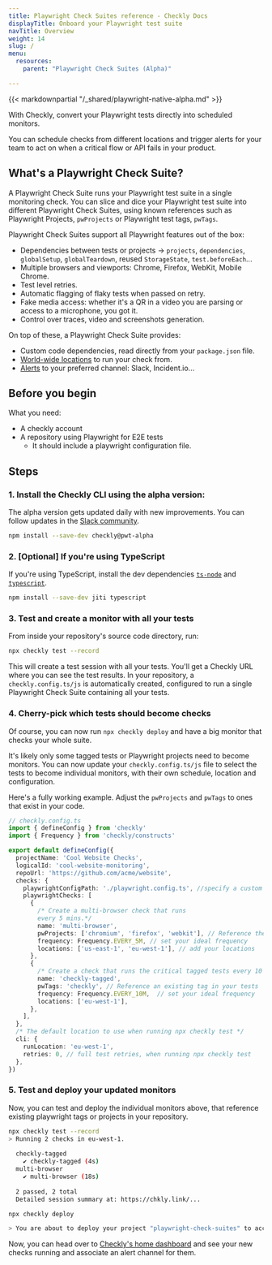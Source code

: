 ```yaml
---
title: Playwright Check Suites reference - Checkly Docs
displayTitle: Onboard your Playwright test suite
navTitle: Overview
weight: 14
slug: /
menu:
  resources:
    parent: "Playwright Check Suites (Alpha)"

---
```


{{< markdownpartial "/_shared/playwright-native-alpha.md" >}}


With Checkly, convert your Playwright tests directly into scheduled monitors.

You can schedule checks from different locations and trigger alerts for your team to act on when a critical flow or API fails in your product.

## What's a Playwright Check Suite?

A Playwright Check Suite runs your Playwright test suite in a single monitoring check.
You can slice and dice your Playwright test suite into different Playwright Check Suites, using known references such as Playwright Projects, `pwProjects` or Playwright test tags, `pwTags`.

Playwright Check Suites support all Playwright features out of the box:

* Dependencies between tests or projects → `projects`, `dependencies`, `globalSetup`, `globalTeardown`, reused `StorageState`, `test.beforeEach`...
* Multiple browsers and viewports: Chrome, Firefox, WebKit, Mobile Chrome.
* Test level retries.
* Automatic flagging of flaky tests when passed on retry.
* Fake media access: whether it's a QR in a video you are parsing or access to a microphone, you got it.
* Control over traces, video and screenshots generation.


On top of these, a Playwright Check Suite provides:

* Custom code dependencies, read directly from your `package.json` file.
* [World-wide locations](https://www.checklyhq.com/docs/monitoring/global-locations/) to run your check from.
* [Alerts](https://www.checklyhq.com/docs/alerting-and-retries/alert-channels/) to your preferred channel: Slack, Incident.io...
  
## Before you begin

What you need:

* A checkly account
* A repository using Playwright for E2E tests
  * It should include a playwright configuration file.
  
## Steps

### 1. Install the Checkly CLI using the alpha version:

The alpha version gets updated daily with new improvements. You can follow updates in the [Slack community](https://checklycommunity.slack.com/join/shared_invite/zt-2qc51mpyr-5idwVD4R4izkf5FC4CFk1A#/shared-invite/email).

  ```bash {title="Terminal"}
  npm install --save-dev checkly@pwt-alpha
  ```

### 2. [Optional] If you're using TypeScript

  If you're using TypeScript, install the dev dependencies [`ts-node`](https://www.npmjs.com/package/ts-node) and [`typescript`](https://www.npmjs.com/package/typescript).

  ```bash {title="Terminal"}
  npm install --save-dev jiti typescript
  ```

### 3. Test and create a monitor with all your tests

  From inside your repository's source code directory, run:

  ```bash {title="Terminal"}
  npx checkly test --record
  ```
  
  This will create a test session with all your tests. You'll get a Checkly URL where you can see the test results.
  In your repository, a `checkly.config.ts/js` is automatically created, configured to run a single Playwright Check Suite containing all your tests.

### 4. Cherry-pick which tests should become checks

Of course, you can now run `npx checkly deploy` and have a big monitor that checks your whole suite.

It's likely only some tagged tests or Playwright projects need to become monitors. You can now update your `checkly.config.ts/js` file to select the tests to become individual monitors, with their own schedule, location and configuration.

Here's a fully working example. Adjust the `pwProjects` and `pwTags` to ones that exist in your code.

  ```typescript {title="checkly.config.ts/js"}
  // checkly.config.ts
  import { defineConfig } from 'checkly'
  import { Frequency } from 'checkly/constructs'

  export default defineConfig({
    projectName: 'Cool Website Checks',
    logicalId: 'cool-website-monitoring',
    repoUrl: 'https://github.com/acme/website',
    checks: {
      playwrightConfigPath: './playwright.config.ts', //specify a custom playwright config file here
      playwrightChecks: [
        {
          /* Create a multi-browser check that runs 
          every 5 mins.*/
          name: 'multi-browser',
          pwProjects: ['chromium', 'firefox', 'webkit'], // Reference the project or projects in your playwright config
          frequency: Frequency.EVERY_5M, // set your ideal frequency
          locations: ['us-east-1', 'eu-west-1'], // add your locations
        },
        {
          /* Create a check that runs the critical tagged tests every 10 mins */
          name: 'checkly-tagged',
          pwTags: 'checkly', // Reference an existing tag in your tests
          frequency: Frequency.EVERY_10M,  // set your ideal frequency
          locations: ['eu-west-1'],
        },
      ],
    },
    /* The default location to use when running npx checkly test */
    cli: {
      runLocation: 'eu-west-1',
      retries: 0, // full test retries, when running npx checkly test
    },
  })
  ```

### 5. Test and deploy your updated monitors

Now, you can test and deploy the individual monitors above, that reference existing playwright tags or projects in your repository.

  ```bash {title="Terminal"}
  npx checkly test --record
  > Running 2 checks in eu-west-1.
    
    checkly-tagged
      ✔ checkly-tagged (4s)
    multi-browser
      ✔ multi-browser (18s)
    
    2 passed, 2 total
    Detailed session summary at: https://chkly.link/... 
  
  npx checkly deploy

  > You are about to deploy your project "playwright-check-suites" to account "Checkly E2E Prod". Do you want to continue? … yes
  ```

Now, you can head over to [Checkly's home dashboard](https://app.checklyhq.com/) and see your new checks running and associate an alert channel for them.
